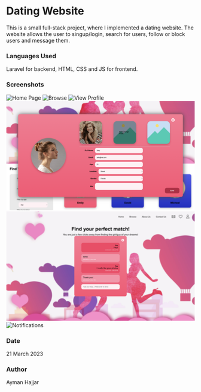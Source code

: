 # Dating Website
This is a small full-stack project, where I implemented a dating website. The website allows the user to singup/login, search for users, follow or block users and message them.

### Languages Used
Laravel for backend, HTML, CSS and JS for frontend.

### Screenshots
![Home Page](./dating-app-frontend/images/screenshots/ss1.png)
![Browse](./dating-app-frontend/images/screenshots/ss2.png)
![View Profile](./dating-app-frontend/images/screenshots/ss3.png)
![Edit Profile](./dating-app-frontend/images/screenshots/ss4.png)
![Messaging](./dating-app-frontend/images/screenshots/ss5.png)
![Notifications](./dating-app-frontend/images/screenshots/ss6.png)

### Date
21 March 2023

### Author
Ayman Hajjar